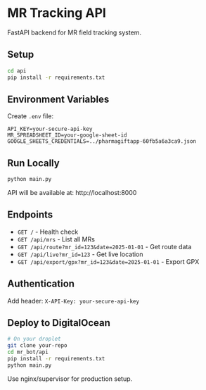 # MR Tracking API

FastAPI backend for MR field tracking system.

## Setup

```bash
cd api
pip install -r requirements.txt
```

## Environment Variables

Create `.env` file:
```
API_KEY=your-secure-api-key
MR_SPREADSHEET_ID=your-google-sheet-id
GOOGLE_SHEETS_CREDENTIALS=../pharmagiftapp-60fb5a6a3ca9.json
```

## Run Locally

```bash
python main.py
```

API will be available at: http://localhost:8000

## Endpoints

- `GET /` - Health check
- `GET /api/mrs` - List all MRs
- `GET /api/route?mr_id=123&date=2025-01-01` - Get route data
- `GET /api/live?mr_id=123` - Get live location
- `GET /api/export/gpx?mr_id=123&date=2025-01-01` - Export GPX

## Authentication

Add header: `X-API-Key: your-secure-api-key`

## Deploy to DigitalOcean

```bash
# On your droplet
git clone your-repo
cd mr_bot/api
pip install -r requirements.txt
python main.py
```

Use nginx/supervisor for production setup.
